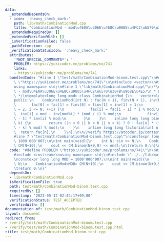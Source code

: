 ```yaml
---
data:
  _extendedDependsOn:
  - icon: ':heavy_check_mark:'
    path: lib/math/CombinationMod.cpp
    title: "CombinationMod - mod\u4E0A\u306E\u4E8C\u9805\u4FC2\u6570\u30FB\u968E\u4E57"
  _extendedRequiredBy: []
  _extendedVerifiedWith: []
  _isVerificationFailed: false
  _pathExtension: cpp
  _verificationStatusIcon: ':heavy_check_mark:'
  attributes:
    '*NOT_SPECIAL_COMMENTS*': ''
    PROBLEM: https://yukicoder.me/problems/no/741
    links:
    - https://yukicoder.me/problems/no/741
  bundledCode: "#line 1 \"test/math/CombinationMod-binom.test.cpp\"\n#define PROBLEM\
    \ \"https://yukicoder.me/problems/no/741\"\n\n#include <vector>\n#include <iostream>\n\
    using namespace std;\n#line 1 \"lib/math/CombinationMod.cpp\"\n/*\n * @title CombinationMod\
    \ - mod\u4E0A\u306E\u4E8C\u9805\u4FC2\u6570\u30FB\u968E\u4E57\n * @docs md/math/CombinationMod.md\n\
    \ */\ntemplate<long long mod> class CombinationMod {\n    vector<long long> fac,finv,inv;\n\
    public:\n    CombinationMod(int N) : fac(N + 1), finv(N + 1), inv(N + 1) {\n \
    \       fac[0] = fac[1] = finv[0] = finv[1] = inv[1] = 1;\n        for (int i\
    \ = 2; i <= N; ++i) {\n            fac[i] = fac[i - 1] * i % mod;\n          \
    \  inv[i] = mod - inv[mod%i] * (mod / i) % mod;\n            finv[i] = finv[i\
    \ - 1] * inv[i] % mod;\n        }\n    }\n    inline long long binom(int n, int\
    \ k) {\n        return ((n < 0 || k < 0 || n < k) ? 0 : fac[n] * (finv[k] * finv[n\
    \ - k] % mod) % mod);\n    }\n    inline long long factorial(int n) {\n      \
    \  return fac[n];\n    }\n};\n\n//verify https://atcoder.jp/contests/abc021/tasks/abc021_d\n\
    #line 7 \"test/math/CombinationMod-binom.test.cpp\"\nconstexpr long long MOD =\
    \ 1000'000'007;\n\nint main(void){\n    int N; cin >> N;\n    CombinationMod<MOD>\
    \ CM(N+10);\n    cout << CM.binom(N+9,9) << endl;\n\treturn 0;\n}\n"
  code: "#define PROBLEM \"https://yukicoder.me/problems/no/741\"\n\n#include <vector>\n\
    #include <iostream>\nusing namespace std;\n#include \"../../lib/math/CombinationMod.cpp\"\
    \nconstexpr long long MOD = 1000'000'007;\n\nint main(void){\n    int N; cin >>\
    \ N;\n    CombinationMod<MOD> CM(N+10);\n    cout << CM.binom(N+9,9) << endl;\n\
    \treturn 0;\n}"
  dependsOn:
  - lib/math/CombinationMod.cpp
  isVerificationFile: true
  path: test/math/CombinationMod-binom.test.cpp
  requiredBy: []
  timestamp: '2023-05-12 02:44:17+09:00'
  verificationStatus: TEST_ACCEPTED
  verifiedWith: []
documentation_of: test/math/CombinationMod-binom.test.cpp
layout: document
redirect_from:
- /verify/test/math/CombinationMod-binom.test.cpp
- /verify/test/math/CombinationMod-binom.test.cpp.html
title: test/math/CombinationMod-binom.test.cpp
---
```

